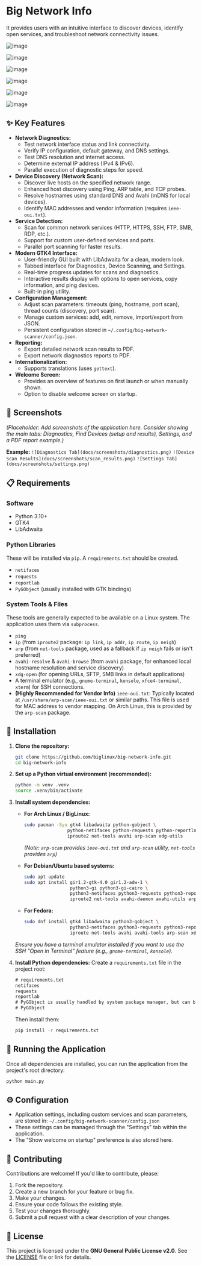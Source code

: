 # Big Network Info

It provides users with an intuitive interface to discover devices, identify open services, and troubleshoot network connectivity issues.

![image](https://github.com/user-attachments/assets/80b030cb-b3ce-4add-aea9-bf56e3bf1708)

![image](https://github.com/user-attachments/assets/cfea4b69-7430-46c6-bdf5-79a415260015)

![image](https://github.com/user-attachments/assets/b52436f5-306e-4433-84e3-86c18d663cb0)

![image](https://github.com/user-attachments/assets/c511fdd7-1722-4273-b1ca-cadb7fbb6ce1)

![image](https://github.com/user-attachments/assets/2ab7c2b3-9c10-4377-b6ec-93ea5c789b75)

![image](https://github.com/user-attachments/assets/f253a059-a7c1-4087-a11a-6f60ffd95ce0)


## ✨ Key Features

*   **Network Diagnostics:**
    *   Test network interface status and link connectivity.
    *   Verify IP configuration, default gateway, and DNS settings.
    *   Test DNS resolution and internet access.
    *   Determine external IP address (IPv4 & IPv6).
    *   Parallel execution of diagnostic steps for speed.
*   **Device Discovery (Network Scan):**
    *   Discover live hosts on the specified network range.
    *   Enhanced host discovery using Ping, ARP table, and TCP probes.
    *   Resolve hostnames using standard DNS and Avahi (mDNS for local devices).
    *   Identify MAC addresses and vendor information (requires `ieee-oui.txt`).
*   **Service Detection:**
    *   Scan for common network services (HTTP, HTTPS, SSH, FTP, SMB, RDP, etc.).
    *   Support for custom user-defined services and ports.
    *   Parallel port scanning for faster results.
*   **Modern GTK4 Interface:**
    *   User-friendly GUI built with LibAdwaita for a clean, modern look.
    *   Tabbed interface for Diagnostics, Device Scanning, and Settings.
    *   Real-time progress updates for scans and diagnostics.
    *   Interactive results display with options to open services, copy information, and ping devices.
    *   Built-in ping utility.
*   **Configuration Management:**
    *   Adjust scan parameters: timeouts (ping, hostname, port scan), thread counts (discovery, port scan).
    *   Manage custom services: add, edit, remove, import/export from JSON.
    *   Persistent configuration stored in `~/.config/big-network-scanner/config.json`.
*   **Reporting:**
    *   Export detailed network scan results to PDF.
    *   Export network diagnostics reports to PDF.
*   **Internationalization:**
    *   Supports translations (uses `gettext`).
*   **Welcome Screen:**
    *   Provides an overview of features on first launch or when manually shown.
    *   Option to disable welcome screen on startup.

## 📸 Screenshots

*(Placeholder: Add screenshots of the application here. Consider showing the main tabs: Diagnostics, Find Devices (setup and results), Settings, and a PDF report example.)*

**Example:**
`![Diagnostics Tab](docs/screenshots/diagnostics.png)`
`![Device Scan Results](docs/screenshots/scan_results.png)`
`![Settings Tab](docs/screenshots/settings.png)`

## 📋 Requirements

### Software
*   Python 3.10+
*   GTK4
*   LibAdwaita

### Python Libraries
These will be installed via `pip`. A `requirements.txt` should be created.
*   `netifaces`
*   `requests`
*   `reportlab`
*   `PyGObject` (usually installed with GTK bindings)

### System Tools & Files
These tools are generally expected to be available on a Linux system. The application uses them via `subprocess`.
*   `ping`
*   `ip` (from `iproute2` package: `ip link`, `ip addr`, `ip route`, `ip neigh`)
*   `arp` (from `net-tools` package, used as a fallback if `ip neigh` fails or isn't preferred)
*   `avahi-resolve` & `avahi-browse` (from `avahi` package, for enhanced local hostname resolution and service discovery)
*   `xdg-open` (for opening URLs, SFTP, SMB links in default applications)
*   A terminal emulator (e.g., `gnome-terminal`, `konsole`, `xfce4-terminal`, `xterm`) for SSH connections.
*   **(Highly Recommended for Vendor Info)** `ieee-oui.txt`: Typically located at `/usr/share/arp-scan/ieee-oui.txt` or similar paths. This file is used for MAC address to vendor mapping. On Arch Linux, this is provided by the `arp-scan` package.

## 🚀 Installation

1.  **Clone the repository:**
    ```bash
    git clone https://github.com/biglinux/big-network-info.git
    cd big-network-info
    ```

2.  **Set up a Python virtual environment (recommended):**
    ```bash
    python -m venv .venv
    source .venv/bin/activate
    ```

3.  **Install system dependencies:**

    *   **For Arch Linux / BigLinux:**
        ```bash
        sudo pacman -Syu gtk4 libadwaita python-gobject \
                        python-netifaces python-requests python-reportlab \
                        iproute2 net-tools avahi arp-scan xdg-utils
        ```
        *(Note: `arp-scan` provides `ieee-oui.txt` and `arp-scan` utility, `net-tools` provides `arp`)*

    *   **For Debian/Ubuntu based systems:**
        ```bash
        sudo apt update
        sudo apt install gir1.2-gtk-4.0 gir1.2-adw-1 \
                         python3-gi python3-gi-cairo \
                         python3-netifaces python3-requests python3-reportlab \
                         iproute2 net-tools avahi-daemon avahi-utils arp-scan xdg-utils
        ```

    *   **For Fedora:**
        ```bash
        sudo dnf install gtk4 libadwaita python3-gobject \
                         python3-netifaces python3-requests python3-reportlab \
                         iproute net-tools avahi avahi-tools arp-scan xdg-utils
        ```
    *Ensure you have a terminal emulator installed if you want to use the SSH "Open in Terminal" feature (e.g., `gnome-terminal`, `konsole`).*

4.  **Install Python dependencies:**
    Create a `requirements.txt` file in the project root:
    ```txt
    # requirements.txt
    netifaces
    requests
    reportlab
    # PyGObject is usually handled by system package manager, but can be listed if needed
    # PyGObject
    ```
    Then install them:
    ```bash
    pip install -r requirements.txt
    ```

    
## 🏃 Running the Application

Once all dependencies are installed, you can run the application from the project's root directory:

```bash
python main.py
```


## ⚙️ Configuration

*   Application settings, including custom services and scan parameters, are stored in:
    `~/.config/big-network-scanner/config.json`
*   These settings can be managed through the "Settings" tab within the application.
*   The "Show welcome on startup" preference is also stored here.


## 🤝 Contributing

Contributions are welcome! If you'd like to contribute, please:

1.  Fork the repository.
2.  Create a new branch for your feature or bug fix.
3.  Make your changes.
4.  Ensure your code follows the existing style.
5.  Test your changes thoroughly.
6.  Submit a pull request with a clear description of your changes.

## 📜 License

This project is licensed under the **GNU General Public License v2.0**. See the [LICENSE](https://www.gnu.org/licenses/old-licenses/gpl-2.0.en.html) file or link for details.
